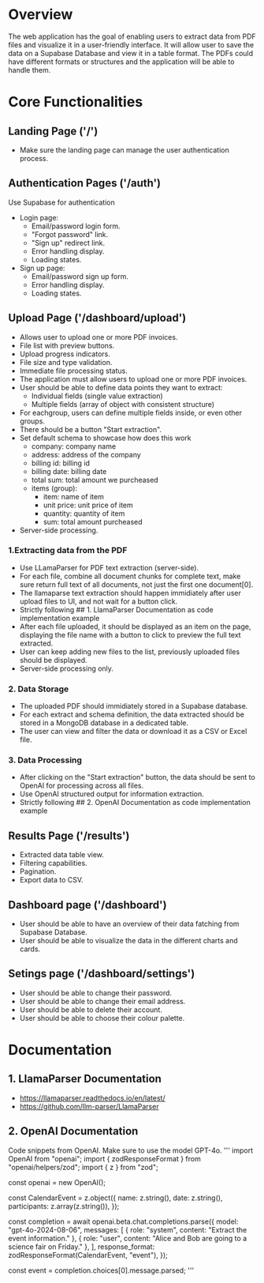 # Overview
The web application has the goal of enabling users to extract data from PDF files and visualize it in a user-friendly interface. It will allow user to save the data on a Supabase Database and view it in a table format. The PDFs could have different formats or structures and the application will be able to handle them.

# Core Functionalities
## Landing Page ('/')
- Make sure the landing page can manage the user authentication process.

## Authentication Pages ('/auth')
Use Supabase for authentication
- Login page:
    - Email/password login form.
    - "Forgot password" link.
    - "Sign up" redirect link.
    - Error handling display.
    - Loading states.
- Sign up page:
    - Email/password sign up form.
    - Error handling display.
    - Loading states.

## Upload Page ('/dashboard/upload')
- Allows user to upload one or more PDF invoices.
- File list with preview buttons.
- Upload progress indicators.
- File size and type validation.
- Immediate file processing status.
- The application must allow users to upload one or more PDF invoices.
- User should be able to define data points they want to extract:
    - Individual fields (single value extraction)
    - Multiple fields (array of object with consistent structure)
- For eachgroup, users can define multiple fields inside, or even other groups.
- There should be a button "Start extraction".
- Set default schema to showcase how does this work
    - company: company name
    - address: address of the company
    - billing id: billing id
    - billing date: billing date
    - total sum: total amount we purcheased
    - items (group):
        - item: name of item
        - unit price: unit price of item
        - quantity: quantity of item
        - sum: total amount purcheased
- Server-side processing.

### 1.Extracting data from the PDF
- Use LLamaParser for PDF text extraction (server-side).
- For each file, combine all document chunks for complete text, make sure return full text of all documents, not just the first one document[0].
- The llamaparse text extraction should happen immidiately after user upload files to UI, and not wait for a button click.
- Strictly following ## 1. LlamaParser Documentation as code implementation example
- After each file uploaded, it should be displayed as an item on the page, displaying the file name with a button to click to preview the full text extracted.
- User can keep adding new files to the list, previously uploaded files should be displayed.
- Server-side processing only.

### 2. Data Storage
- The uploaded PDF should immidiately stored in a Supabase database.
- For each extract and schema definition, the data extracted should be stored in a MongoDB database in a dedicated table.
- The user can view and filter the data or download it as a CSV or Excel file.

### 3. Data Processing
- After clicking on the "Start extraction" button, the data should be sent to OpenAI for processing across all files.
- Use OpenAI structured output for information extraction.
- Strictly following ## 2. OpenAI Documentation as code implementation example

## Results Page ('/results')
- Extracted data table view.
- Filtering capabilities.
- Pagination.
- Export data to CSV.

## Dashboard page ('/dashboard')
- User should be able to have an overview of their data fatching from Supabase Database.
- User should be able to visualize the data in the different charts and cards.

## Setings page ('/dashboard/settings')
- User should be able to change their password.
- User should be able to change their email address.
- User should be able to delete their account.
- User should be able to choose their colour palette.

# Documentation
## 1. LlamaParser Documentation
- https://llamaparser.readthedocs.io/en/latest/
- https://github.com/llm-parser/LlamaParser

## 2. OpenAI Documentation
Code snippets from OpenAI. Make sure to use the model GPT-4o.
'''
import OpenAI from "openai";
import { zodResponseFormat } from "openai/helpers/zod";
import { z } from "zod";

const openai = new OpenAI();

const CalendarEvent = z.object({
  name: z.string(),
  date: z.string(),
  participants: z.array(z.string()),
});

const completion = await openai.beta.chat.completions.parse({
  model: "gpt-4o-2024-08-06",
  messages: [
    { role: "system", content: "Extract the event information." },
    { role: "user", content: "Alice and Bob are going to a science fair on Friday." },
  ],
  response_format: zodResponseFormat(CalendarEvent, "event"),
});

const event = completion.choices[0].message.parsed;
'''